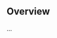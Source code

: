 <!-- Note: Please must use one of our issue templates to file an issue! 🛑 -->
<!-- 👉 https://github.com/JoshuaKGoldberg/import-local-or-npx/issues/new/choose 👈 -->
<!-- **Issues that should have been filed with a template will be closed without action, and we will ask you to use a template.** -->

<!-- This blank issue template is only for issues that don't fit any of the templates. -->

## Overview

...
